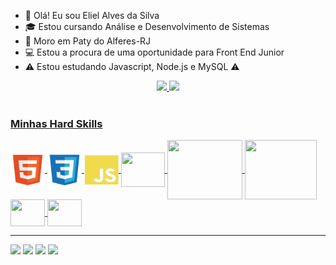- 👋 Olá! Eu sou Eliel Alves da Silva
- 🎓 Estou cursando Análise e Desenvolvimento de Sistemas
- 🏡 Moro em Paty do Alferes-RJ
- 💻 Estou a procura de uma oportunidade para Front End Junior
- ⚠  Estou estudando Javascript, Node.js e MySQL ⚠

<div align="center">
  <a href="https://github.com/ElielAlves42">
  <img height="150em" src="https://github-readme-stats.vercel.app/api?username=ElielAlves42&show_icons=true&theme=dark&include_all_commits=true&count_private=true"/>
  <img height="150em" src="https://github-readme-stats.vercel.app/api/top-langs/?username=ElielAlves42&layout=compact&langs_count=7&theme=dark"/>
</div>
  
<div style="display: inline_block"><br>
  <h3>Minhas Hard Skills</h3>
  <!--
  <img align="center" alt="Rafa-Ts" height="30" width="40" src="https://raw.githubusercontent.com/devicons/devicon/master/icons/typescript/typescript-plain.svg">
   -->
  <img align="center" alt="Rafa-HTML" height="50" width="55" src="https://raw.githubusercontent.com/devicons/devicon/master/icons/html5/html5-original.svg">
  <img align="center" alt="Rafa-CSS" height="50" width="55" src="https://raw.githubusercontent.com/devicons/devicon/master/icons/css3/css3-original.svg">
   <img align="center" alt="Rafa-Js" height="48" width="55" src="https://raw.githubusercontent.com/devicons/devicon/master/icons/javascript/javascript-plain.svg">
  <img align="center" height="55" width="70" src="https://cdn.jsdelivr.net/gh/devicons/devicon/icons/bootstrap/bootstrap-original.svg">
  <img align="center" height="95" width="120" src="https://cdn.jsdelivr.net/gh/devicons/devicon/icons/nodejs/nodejs-original-wordmark.svg">
  <img align="center" height="95" width="115" src="https://cdn.jsdelivr.net/gh/devicons/devicon/icons/mysql/mysql-original-wordmark.svg" />
  <img align="center" height="43" width="55" src="https://cdn.jsdelivr.net/gh/devicons/devicon/icons/photoshop/photoshop-plain.svg">
  <img align="center" height="43" width="55" src="https://cdn.jsdelivr.net/gh/devicons/devicon/icons/vscode/vscode-original.svg">
  
</div>
  
   ---
  
 <div> 
  <a href="https://www.instagram.com/eliel_alves42" target="_blank">
    <img src="https://img.shields.io/badge/-Instagram-%23E4405F?style=for-the-badge&logo=instagram&logoColor=white" target="_blank"></a>
  
   <a href = "mailto:elielalves2013@gmail.com">
    <img src="https://img.shields.io/badge/-Gmail-%23333?style=for-the-badge&logo=gmail&logoColor=white" target="_blank"></a>
  
   <a href="https://www.linkedin.com/in/eliel-alves-da-silva-91665a223" target="_blank">
    <img src="https://img.shields.io/badge/-LinkedIn-%230077B5?style=for-the-badge&logo=linkedin&logoColor=white" target="_blank"></a>
   
   <a href="https://api.whatsapp.com/send?phone=5524981609377&text=Ol%C3%A1!%20Venho%20do%20github%2C%20e%20gostaria%20de%20falar%20com%20voc%C3%AA!" target="_blank">
  <img src="https://img.shields.io/badge/WhatsApp-25D366?style=for-the-badge&logo=whatsapp&logoColor=white" target="_blank"></a>
   

  
 </div>
  
  
